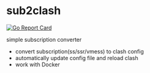 # sub2clash

[![Go Report Card](https://goreportcard.com/badge/github.com/CheerChen/sub2clash)](https://goreportcard.com/report/github.com/CheerChen/sub2clash)

simple subscription converter

- convert subscription(ss/ssr/vmess) to clash config
- automatically update config file and reload clash
- work with Docker
